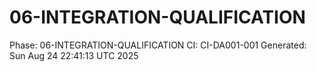# 06-INTEGRATION-QUALIFICATION
Phase: 06-INTEGRATION-QUALIFICATION
CI: CI-DA001-001
Generated: Sun Aug 24 22:41:13 UTC 2025
